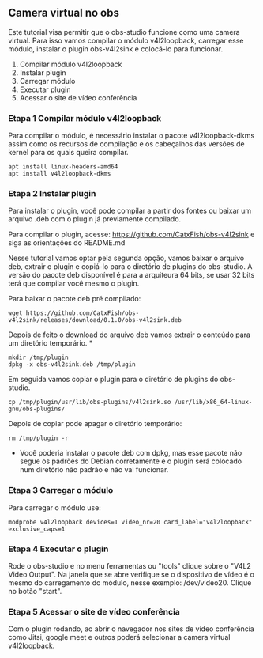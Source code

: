 ## Camera virtual no obs

Este tutorial visa permitir que o obs-studio funcione como uma camera virtual.
Para isso vamos compilar o módulo v4l2loopback, carregar esse módulo, instalar o plugin obs-v4l2sink e colocá-lo para funcionar.

1. Compilar módulo v4l2loopback
2. Instalar plugin
3. Carregar módulo
4. Executar plugin
5. Acessar o site de vídeo conferência

### Etapa 1 Compilar módulo v4l2loopback

Para compilar o módulo, é necessário instalar o pacote v4l2loopback-dkms assim como os recursos de compilação e os cabeçalhos das versões de kernel para os quais queira compilar.

```
apt install linux-headers-amd64
apt install v4l2loopback-dkms
```

### Etapa 2 Instalar plugin

Para instalar o plugin, você pode compilar a partir dos fontes ou baixar um arquivo .deb com o plugin já previamente compilado.

Para compilar o plugin, acesse: https://github.com/CatxFish/obs-v4l2sink e siga as orientações do README.md

Nesse tutorial vamos optar pela segunda opção, vamos baixar o arquivo deb, extrair o plugin e copiá-lo para o diretório de plugins do obs-studio.
A versão do pacote deb disponível é para a arquiteura 64 bits, se usar 32 bits terá que compilar você mesmo o plugin.

Para baixar o pacote deb pré compilado:
```
wget https://github.com/CatxFish/obs-v4l2sink/releases/download/0.1.0/obs-v4l2sink.deb
```

Depois de feito o download do arquivo deb vamos extrair o conteúdo para um diretório temporário. *
```
mkdir /tmp/plugin
dpkg -x obs-v4l2sink.deb /tmp/plugin
```

Em seguida vamos copiar o plugin para o diretório de plugins do obs-studio.
```
cp /tmp/plugin/usr/lib/obs-plugins/v4l2sink.so /usr/lib/x86_64-linux-gnu/obs-plugins/
```

Depois de copiar pode apagar o diretório temporário:
```
rm /tmp/plugin -r
```

* Você poderia instalar o pacote deb com dpkg, mas esse pacote não segue os padrões do Debian corretamente e o plugin será colocado num diretório não padrão e não vai funcionar.

### Etapa 3 Carregar o módulo

Para carregar o módulo use:
```
modprobe v4l2loopback devices=1 video_nr=20 card_label="v4l2loopback" exclusive_caps=1
```

### Etapa 4 Executar o plugin

Rode o obs-studio e no menu ferramentas ou "tools" clique sobre o "V4L2 Video Output". Na janela que se abre verifique se o dispositivo de vídeo é o mesmo do carregamento do módulo, nesse exemplo: /dev/video20. Clique no botão "start".

### Etapa 5 Acessar o site de vídeo conferência

Com o plugin rodando, ao abrir o navegador nos sites de vídeo conferência como Jitsi, google meet e outros poderá selecionar a camera virtual v4l2loopback.



